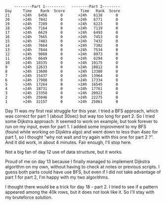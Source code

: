         --------Part 1---------   --------Part 2--------
    Day     Time    Rank  Score       Time   Rank  Score
    21      >24h   6456      0       >24h   6138      0
    20      >24h   7042      0       >24h   6771      0
    19      >24h   7289      0       >24h   6223      0
    18      >24h   7164      0       >24h   7119      0
    17      >24h   6629      0       >24h   6493      0
    16      >24h   7665      0       >24h   7453      0
    15      >24h   7483      0       >24h   7432      0
    14      >24h   7664      0       >24h   7382      0
    13      >24h   7844      0       >24h   7534      0
    12      >24h   9088      0       >24h   8973      0
    11      >24h   6649      0       >24h   6294      0
    10      >24h  10335      0       >24h  10175      0
    9       >24h  12633      0       >24h  10812      0
    8       >24h  13600      0       >24h  13380      0
    7       >24h  15437      0       >24h  13964      0
    6       >24h  17988      0       >24h  17334      0
    5       >24h  17264      0       >24h  16545      0
    4       >24h  18731      0       >24h  17761      0
    3       >24h  23358      0       >24h  20922      0
    2       >24h  25046      0       >24h  22275      0
    1       >24h  32157      0       >24h  25061      0


Day 11 was my first real struggle for this year. I tried a BFS approach, which was correct for part 1 (about 30sec) but way too long for part 2. So I tried some Dijkstra approach. It seemed to work on example, but took forever to run on my input, even for part 1. I added some improvment to my BFS (found while working on Dijsktra algo) and went down to less than 4sec for part 1, so I thought "why not wait and try again with this one for part 2 ?". And it did work, in about 4 minutes. Fair enough, I'll stop here.

Not a big fan of day 12 use of data structure, but it works.

Proud of me on day 13 because I finally managed to implement Dijkstra algorithm on my own, without having to check at notes or previous scripts. I guess both parts could have use BFS, but even if I did not take advantage of part 1 for part 2, I'm happy with my two algorithms.

I thought there would be a trick for day 18 - part 2. I tried to see if a pattern appeared among the 40k rows, but it does not look like it. So I'll stay with my bruteforce solution.
